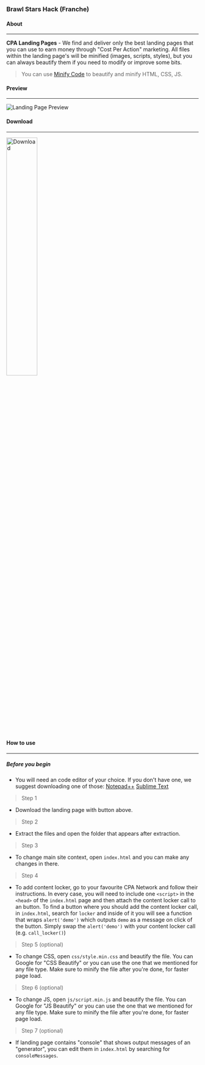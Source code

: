 ### Brawl Stars Hack (Franche)

#### About
---
**CPA Landing Pages** - We find and deliver only the best landing pages that you can use to earn money through "Cost Per Action" marketing. All files within the landing page's will be minified (images, scripts, styles), but you can always beautify them if you need to modify or improve some bits.

> You can use [Minify Code](http://minifycode.com/) to beautify and minify HTML, CSS, JS.

#### Preview
---
![Landing Page Preview](https://github.com/cpa-landing-pages/brawl-stars-hack/blob/master/preview.png)

#### Download
---
[<img src="http://svgshare.com/i/28_.svg" width="40%" alt="Download" />](https://github.com/cpa-landing-pages/brawl-stars-hack/archive/master.zip)

#### How to use
---

##### Before you begin
- You will need an code editor of your choice. If you don't have one, we suggest downloading one of those:
[Notepad++](https://notepad-plus-plus.org/download/v7.4.2.html)
[Sublime Text](https://www.sublimetext.com/3)

> Step 1
- Download the landing page with button above.

> Step 2
- Extract the files and open the folder that appears after extraction.

> Step 3
- To change main site context, open `index.html` and you can make any changes in there.

> Step 4
- To add content locker, go to your favourite CPA Network and follow their instructions. In every case, you will need to include one `<script>` in the `<head>` of the `index.html` page and then attach the content locker call to an button. To find a button where you should add the content locker call, in `index.html`, search for `locker` and inside of it you will see a function that wraps `alert('demo')` which outputs `demo` as a message on click of the button. Simply swap the `alert('demo')` with your content locker call (e.g. `call_locker()`)

> Step 5 (optional)
- To change CSS, open `css/style.min.css` and beautify the file. You can Google for "CSS Beautify" or you can use the one that we mentioned for any file type. Make sure to minify the file after you're done, for faster page load.

> Step 6 (optional)
- To change JS, open `js/script.min.js` and beautify the file. You can Google for "JS Beautify" or you can use the one that we mentioned for any file type. Make sure to minify the file after you're done, for faster page load.

> Step 7 (optional)
- If landing page contains "console" that shows output messages of an "generator", you can edit them in `index.html` by searching for `consoleMessages`.
